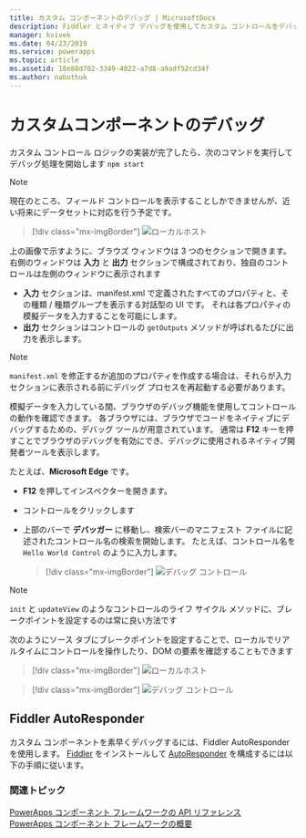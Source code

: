 ```yaml
---
title: カスタム コンポーネントのデバッグ | MicrosoftDocs
description: Fiddler とネイティブ デバッグを使用してカスタム コントロールをデバッグする方法
manager: kvivek
ms.date: 04/23/2019
ms.service: powerapps
ms.topic: article
ms.assetid: 18e88d702-3349-4022-a7d8-a9adf52cd34f
ms.author: nabuthuk
---
```

# <a name="debug-custom-components"></a>カスタムコンポーネントのデバッグ

カスタム コントロール ロジックの実装が完了したら、次のコマンドを実行してデバッグ処理を開始します `npm start`

> [!NOTE]
> 現在のところ、フィールド コントロールを表示することしかできませんが、近い将来にデータセットに対応を行う予定です。

> [!div class="mx-imgBorder"]
> ![ローカルホスト](media/local-host.png "ローカルホスト")

上の画像で示すように、ブラウズ ウィンドウは 3 つのセクションで開きます。 右側のウィンドウは **入力** と **出力** セクションで構成されており、独自のコントロールは左側のウィンドウに表示されます

  - **入力** セクションは、manifest.xml で定義されたすべてのプロパティと、その種類 / 種類グループを表示する対話型の UI です。 それは各プロパティの模擬データを入力することを可能にします。 
  - **出力** セクションはコントロールの `getOutputs` メソッドが呼ばれるたびに出力を表示します。  
 
> [!NOTE]
> `manifest.xml` を修正するか追加のプロパティを作成する場合は、それらが入力セクションに表示される前にデバッグ プロセスを再起動する必要があります。

模擬データを入力している間、ブラウザのデバッグ機能を使用してコントロールの動作を確認できます。 各ブラウザには、ブラウザでコードをネイティブにデバッグするための、デバッグ ツールが用意されています。 通常は **F12** キーを押すことでブラウザのデバッグを有効にでき、デバッグに使用されるネイティブ開発者ツールを表示します。

たとえば、**Microsoft Edge** です。

- **F12** を押してインスペクターを開きます。
- コントロールをクリックします
- 上部のバーで **デバッガー** に移動し、検索バーのマニフェスト ファイルに記述されたコントロール名の検索を開始します。 たとえば、コントロール名を `Hello World Control` のように入力します。

     > [!div class="mx-imgBorder"]
     > ![デバッグ コントロール](media/debug-control.png "デバッグ コントロール")

> [!NOTE]
> `init` と `updateView` のようなコントロールのライフ サイクル メソッドに、ブレークポイントを設定するのは常に良い方法です

次のようにソース タブにブレークポイントを設定することで、ローカルでリアルタイムにコントロールを操作したり、DOM の要素を確認することもできます

> [!div class="mx-imgBorder"]
> ![ローカルホスト](media/local-host.png "ローカルホスト")

> [!div class="mx-imgBorder"]
> ![デバッグ コントロール](media/debug-control-1.png "デバッグ コントロール 1")

## <a name="fiddler-autoresponder"></a>Fiddler AutoResponder

カスタム コンポーネントを素早くデバッグするには、Fiddler AutoResponder を使用します。 [Fiddler](https://www.telerik.com/download/fiddler) をインストールして [AutoResponder](https://docs.microsoft.com/dynamics365/customer-engagement/developer/streamline-javascript-development-fiddler-autoresponder) を構成するには以下の手順に従います。

### <a name="related-topics"></a>関連トピック

[PowerApps コンポーネント フレームワークの API リファレンス](reference/index.md)<br/>
[PowerApps コンポーネント フレームワークの概要](overview.md)
